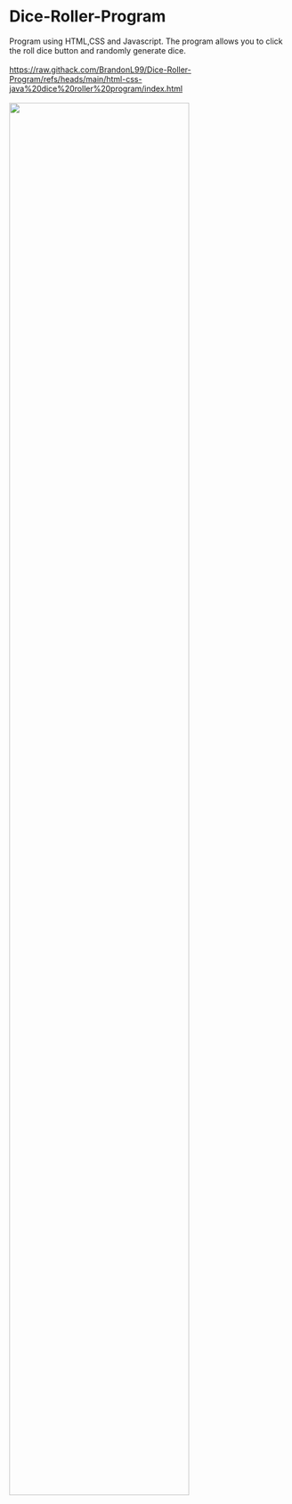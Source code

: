 # Dice-Roller-Program
Program using HTML,CSS and Javascript. The program allows you to click the roll dice button and randomly generate dice.
<br />
<br /> 
https://raw.githack.com/BrandonL99/Dice-Roller-Program/refs/heads/main/html-css-java%20dice%20roller%20program/index.html
<br />
<br />
<img src="https://i.imgur.com/cO7Bant.png](https://imgur.com/0p5BOlr" height="80%" width="80%" alt=""/>
